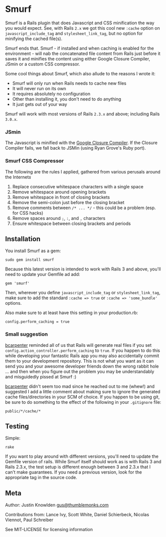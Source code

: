 # Smurf

Smurf is a Rails plugin that does Javascript and CSS minification the way you would expect. See, with Rails `2.x` we got this cool new `:cache` option on `javascript_include_tag` and `stylesheet_link_tag`, but no option for minifying the cached file(s).

Smurf ends that. Smurf - if installed and when caching is enabled for the environment - will nab the concatenated file content from Rails just before it saves it and minifies the content using either Google Closure Compiler, JSmin or a custom CSS compressor.

Some cool things about Smurf, which also allude to the reasons I wrote it:

* Smurf will only run when Rails needs to cache new files
* It will never run on its own
* It requires absolutely no configuration
* Other than installing it, you don't need to do anything
* It just gets out of your way

Smurf will work with most versions of Rails `2.3.x` and above; including Rails `3.0.x`.

### JSmin

The Javascript is minified with the [Google Closure Compiler](http://code.google.com/p/closure-compiler/).
If the Closure Compiler fails, we fall back to JSMin (using Ryan Grove's Ruby port).

### Smurf CSS Compressor

The following are the rules I applied, gathered from various perusals around the Internet*s*

1. Replace consecutive whitespace characters with a single space
2. Remove whitespace around opening brackets
3. Remove whitespace in front of closing brackets
4. Remove the semi-colon just before the closing bracket
5. Remove comments between `/* ... */` - this could be a problem (esp. for CSS hacks)
6. Remove spaces around `;`, `:`, and `,` characters
7. Ensure whitespace between closing brackets and periods

## Installation

You install Smurf as a gem:

    sudo gem install smurf

Because this latest version is intended to work with Rails 3 and above, you'll need to update your Gemfile ad add:

    gem 'smurf'

Then, wherever you define `javascript_include_tag` or `stylesheet_link_tag`, make sure to add the standard `:cache => true` or `:cache => 'some_bundle'` options.

Also make sure to at least have this setting in your production.rb:

    config.perform_caching = true

### Small suggestion

[bcarpenter](http://github.com/bcarpenter) reminded all of us that Rails will generate real files if you set `config.action_controller.perform_caching` to `true`. If you happen to do this while developing your fantastic Rails app you may also accidentally commit them to your development repository. This is not what you want as it can send you and your awesome developer friends down the wrong rabbit hole ... and then when you figure out the problem you may be understandably and misguidedly pissed at Smurf :)

[bcarpenter](http://github.com/bcarpenter) didn't seem too mad since he reached out to me (whew!) and suggested I add a little comment about making sure to ignore the generated cache files/directories in your SCM of choice. If you happen to be using git, be sure to do something to the effect of the following in your `.gitignore` file:

    public/*/cache/*

## Testing

Simple:

    rake

If you want to play around with different versions, you'll need to update the Gemfile version of rails. While Smurf itself should work as is with Rails 3 and Rails 2.3.x, the test setup is different enough between 3 and 2.3.x that I can't make guarantees. If you need a previous version, look for the appropriate tag in the source code.

## Meta

Author: Justin Knowlden <gus@thumblemonks.com>

Contributions from: Lance Ivy, Scott White, Daniel Schierbeck, Nicolas Viennot, Paul Schreiber

See MIT-LICENSE for licensing information
